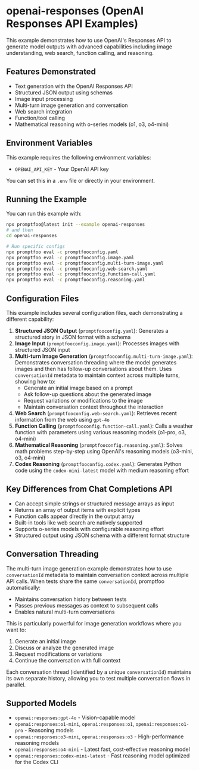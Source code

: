 # openai-responses (OpenAI Responses API Examples)

This example demonstrates how to use OpenAI's Responses API to generate model outputs with advanced capabilities including image understanding, web search, function calling, and reasoning.

## Features Demonstrated

- Text generation with the OpenAI Responses API
- Structured JSON output using schemas
- Image input processing
- Multi-turn image generation and conversation
- Web search integration
- Function/tool calling
- Mathematical reasoning with o-series models (o1, o3, o4-mini)

## Environment Variables

This example requires the following environment variables:

- `OPENAI_API_KEY` - Your OpenAI API key

You can set this in a `.env` file or directly in your environment.

## Running the Example

You can run this example with:

```bash
npx promptfoo@latest init --example openai-responses
# and then
cd openai-responses

# Run specific configs
npx promptfoo eval -c promptfooconfig.yaml
npx promptfoo eval -c promptfooconfig.image.yaml
npx promptfoo eval -c promptfooconfig.multi-turn-image.yaml
npx promptfoo eval -c promptfooconfig.web-search.yaml
npx promptfoo eval -c promptfooconfig.function-call.yaml
npx promptfoo eval -c promptfooconfig.reasoning.yaml
```

## Configuration Files

This example includes several configuration files, each demonstrating a different capability:

1. **Structured JSON Output** (`promptfooconfig.yaml`): Generates a structured story in JSON format with a schema
2. **Image Input** (`promptfooconfig.image.yaml`): Processes images with structured JSON input
3. **Multi-turn Image Generation** (`promptfooconfig.multi-turn-image.yaml`): Demonstrates conversation threading where the model generates images and then has follow-up conversations about them. Uses `conversationId` metadata to maintain context across multiple turns, showing how to:
   - Generate an initial image based on a prompt
   - Ask follow-up questions about the generated image
   - Request variations or modifications to the image
   - Maintain conversation context throughout the interaction
4. **Web Search** (`promptfooconfig.web-search.yaml`): Retrieves recent information from the web using `gpt-4o`
5. **Function Calling** (`promptfooconfig.function-call.yaml`): Calls a weather function with parameters using various reasoning models (o1-pro, o3, o4-mini)
6. **Mathematical Reasoning** (`promptfooconfig.reasoning.yaml`): Solves math problems step-by-step using OpenAI's reasoning models (o3-mini, o3, o4-mini)
7. **Codex Reasoning** (`promptfooconfig.codex.yaml`): Generates Python code using the `codex-mini-latest` model with medium reasoning effort

## Key Differences from Chat Completions API

- Can accept simple strings or structured message arrays as input
- Returns an array of output items with explicit types
- Function calls appear directly in the output array
- Built-in tools like web search are natively supported
- Supports o-series models with configurable reasoning effort
- Structured output using JSON schema with a different format structure

## Conversation Threading

The multi-turn image generation example demonstrates how to use `conversationId` metadata to maintain conversation context across multiple API calls. When tests share the same `conversationId`, promptfoo automatically:

- Maintains conversation history between tests
- Passes previous messages as context to subsequent calls
- Enables natural multi-turn conversations

This is particularly powerful for image generation workflows where you want to:
1. Generate an initial image
2. Discuss or analyze the generated image
3. Request modifications or variations
4. Continue the conversation with full context

Each conversation thread (identified by a unique `conversationId`) maintains its own separate history, allowing you to test multiple conversation flows in parallel.

## Supported Models

- `openai:responses:gpt-4o` - Vision-capable model
- `openai:responses:o1-mini`, `openai:responses:o1`, `openai:responses:o1-pro` - Reasoning models
- `openai:responses:o3-mini`, `openai:responses:o3` - High-performance reasoning models
- `openai:responses:o4-mini` - Latest fast, cost-effective reasoning model
- `openai:responses:codex-mini-latest` - Fast reasoning model optimized for the Codex CLI
